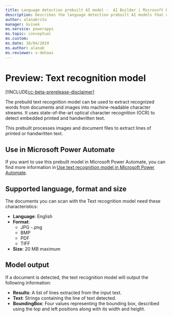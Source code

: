 ```yaml
---
title: Language detection prebuilt AI model -  AI Builder | Microsoft Docs
description: Describes the language detection prebuilt AI models that are available in AI Builder.
author: alanabrito
manager: kvivek
ms.service: powerapps
ms.topic: conceptual
ms.custom: 
ms.date: 10/04/2019
ms.author: alanab
ms.reviewer: v-dehaas
---
```


# Preview: Text recognition model

[!INCLUDE[cc-beta-prerelease-disclaimer](./includes/cc-beta-prerelease-disclaimer.md)]

The prebuild text recognition model can be used to extract recognized words from documents and images into machine-readable character streams. It uses state-of-the-art optical character recognition (OCR) to detect embedded printed and handwritten text.

This prebuilt processes images and document files to extract lines of printed or handwritten text.


## Use in Microsoft Power Automate

If you want to use this prebuilt model in Microsoft Power Automate, you can find more information in [Use text recognition model in Microsoft Power Automate](flow-text-recognition.md).  

## Supported language, format and size 

The documents you can scan with the Text recognition model need these characteristics:

- **Language**: English
- **Format**:
    - JPG
    -.png
    - BMP
    - PDF
    - TIFF
- **Size**: 20 MB maximum
 
## Model output

If a document is detected, the text recognition model will output the following information:

- **Results**: A list of lines extracted from the input text.
- **Text**: Strings containing the line of text detected.
- **BoundingBox**: Four values representing the bounding box, described using the top and left positions along with its width and height. 
